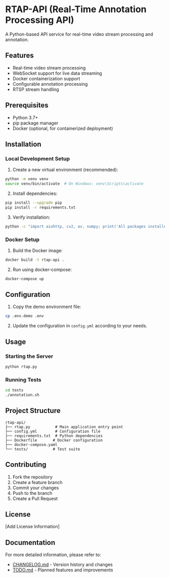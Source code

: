 # RTAP-API (Real-Time Annotation Processing API)

A Python-based API service for real-time video stream processing and annotation.

## Features

- Real-time video stream processing
- WebSocket support for live data streaming
- Docker containerization support
- Configurable annotation processing
- RTSP stream handling

## Prerequisites

- Python 3.7+
- pip package manager
- Docker (optional, for containerized deployment)

## Installation

### Local Development Setup

1. Create a new virtual environment (recommended):
```bash
python -m venv venv
source venv/bin/activate  # On Windows: venv\Scripts\activate
```

2. Install dependencies:
```bash
pip install --upgrade pip
pip install -r requirements.txt
```

3. Verify installation:
```bash
python -c "import aiohttp, cv2, av, numpy; print('All packages installed successfully')"
```

### Docker Setup

1. Build the Docker image:
```bash
docker build -t rtap-api .
```

2. Run using docker-compose:
```bash
docker-compose up
```

## Configuration

1. Copy the demo environment file:
```bash
cp .env.demo .env
```

2. Update the configuration in `config.yml` according to your needs.

## Usage

### Starting the Server

```bash
python rtap.py
```

### Running Tests

```bash
cd tests
./annotation.sh
```

## Project Structure

```
rtap-api/
├── rtap.py           # Main application entry point
├── config.yml        # Configuration file
├── requirements.txt  # Python dependencies
├── Dockerfile       # Docker configuration
├── docker-compose.yaml
└── tests/           # Test suite
```

## Contributing

1. Fork the repository
2. Create a feature branch
3. Commit your changes
4. Push to the branch
5. Create a Pull Request

## License

[Add License Information]

## Documentation

For more detailed information, please refer to:
- [CHANGELOG.md](CHANGELOG.md) - Version history and changes
- [TODO.md](TODO.md) - Planned features and improvements

